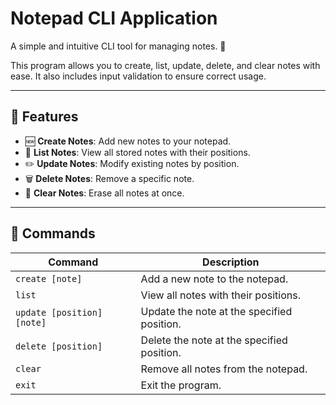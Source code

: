# Notepad CLI Application
A simple and intuitive CLI tool for managing notes. 📝

This program allows you to create, list, update, delete, and clear notes with ease. It also includes input validation to ensure correct usage.

---

## 🚀 Features

- 🆕 **Create Notes**: Add new notes to your notepad.
- 📜 **List Notes**: View all stored notes with their positions.
- ✏️ **Update Notes**: Modify existing notes by position.
- 🗑️ **Delete Notes**: Remove a specific note.
- 🧹 **Clear Notes**: Erase all notes at once.

---

## 📖 Commands

| **Command**              | **Description**                              |
|--------------------------|----------------------------------------------|
| `create [note]`          | Add a new note to the notepad.            |
| `list`                   | View all notes with their positions.      |
| `update [position] [note]` | Update the note at the specified position. |
| `delete [position]`       | Delete the note at the specified position. |
| `clear`                  | Remove all notes from the notepad.        |
| `exit`                   | Exit the program.                         |

